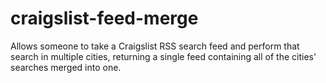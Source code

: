 craigslist-feed-merge
=====================

Allows someone to take a Craigslist RSS search feed and perform that search in multiple cities, returning a single feed containing all of the cities' searches merged into one.